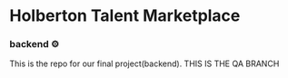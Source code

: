# Holberton Talent Marketplace
### backend ⚙️

This is the repo for our final project(backend).
THIS IS THE QA BRANCH
